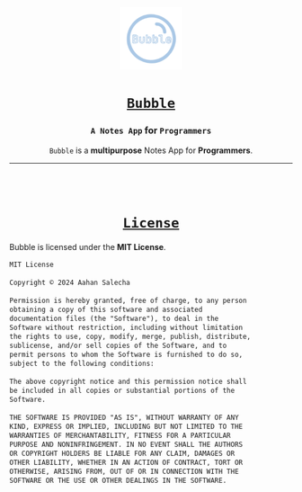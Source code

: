 <div align="center">

[<img src="https://github.com/aahan0511/Bubble/blob/main/assets/icons/icon.png" alt="assets/icons/icon.png" width=110>](https://github.com/aahan0511/Bubble/blob/main/assets/icons/icon.png "Bubble Logo")

# [**`Bubble`**](https://github.com/aahan0511/Bubble "Bubble on GitHub")

### **`A Notes App` for `Programmers`**
`Bubble` is a **multipurpose** Notes App for **Programmers**.

---

<br><br>

# [**`License`**](LICENSE.md "LICENSE File")
</div>

Bubble is licensed under the **MIT License**.

```
MIT License

Copyright © 2024 Aahan Salecha

Permission is hereby granted, free of charge, to any person 
obtaining a copy of this software and associated 
documentation files (the "Software"), to deal in the 
Software without restriction, including without limitation 
the rights to use, copy, modify, merge, publish, distribute, 
sublicense, and/or sell copies of the Software, and to 
permit persons to whom the Software is furnished to do so, 
subject to the following conditions:

The above copyright notice and this permission notice shall 
be included in all copies or substantial portions of the 
Software.

THE SOFTWARE IS PROVIDED "AS IS", WITHOUT WARRANTY OF ANY 
KIND, EXPRESS OR IMPLIED, INCLUDING BUT NOT LIMITED TO THE 
WARRANTIES OF MERCHANTABILITY, FITNESS FOR A PARTICULAR 
PURPOSE AND NONINFRINGEMENT. IN NO EVENT SHALL THE AUTHORS 
OR COPYRIGHT HOLDERS BE LIABLE FOR ANY CLAIM, DAMAGES OR 
OTHER LIABILITY, WHETHER IN AN ACTION OF CONTRACT, TORT OR 
OTHERWISE, ARISING FROM, OUT OF OR IN CONNECTION WITH THE 
SOFTWARE OR THE USE OR OTHER DEALINGS IN THE SOFTWARE.
```